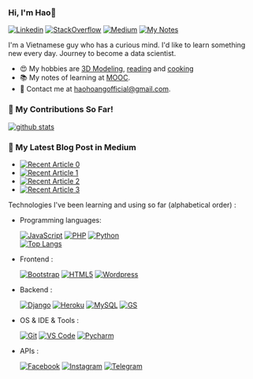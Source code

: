 ### Hi, I'm Hao👋
[![Linkedin](https://img.shields.io/badge/-LinkedIn-blue?style=flat&logo=Linkedin&logoColor=white&link=https://www.linkedin.com/in/haohoangofficial/)](https://www.linkedin.com/in/haohoangofficial/)
[![StackOverflow](https://aleen42.github.io/badges/src/stackoverflow.svg)](https://stackoverflow.com/users/9902858/hao-hoang)
[![Medium](https://img.shields.io/badge/Medium-12100E?style=flat&logo=medium&logoColor=white)](https://medium.com/@dsme)
[![My Notes](https://img.shields.io/badge/-My%20Notes-009e22?style=flat&logo=data:image/png;base64,iVBORw0KGgoAAAANSUhEUgAAAA4AAAARCAQAAABHwVUUAAAAxklEQVQYlYWROw6BQRSFp1LRW4BaqUCswAJsQYJoJDQsAI0VSIgIpUKjIgqxAIlGoSXexPNz+ecvMDi3uvnmzD0zVymFkwI9ui/Vo4JH4SDEhE9diSkCZMkzZ0Wblq6pwBspJdcGWUgzJEqDOk3S1DTES5IyGwbi37FmL0eqNnQToc+RMQkZkCVHnI4NXYQZcZZmz/ZZOy429JGhJIHepQP5ZeKn/jr1zJMZWmkPZmi9c/ktUNCAtNP625kZ/tqKeuQtmvd5B5bhnUU8EVlfAAAAAElFTkSuQmCC&link=https://github.com/hdsme/notebooks)](https://github.com/hdsme/notebooks)


I'm a Vietnamese guy who has a curious mind. I'd like to learn something new every day. Journey to become a data scientist.

- 😍 My hobbies are [3D Modeling](https://www.autodesk.com/), [reading]() and [cooking]()
- 📚 My notes of learning at [MOOC](https://github.com/hdsme/notebooks).
- 💌 Contact me at [haohoangofficial@gmail.com](mailto:haohoangofficial@gmail.com).

### 🌱 My Contributions So Far!
[![github stats](https://github-readme-stats.vercel.app/api?username=hdsme&show_icons=true)](https://github.com/hdsme)
<!-- [![Hao's github stats](https://github-readme-stats.vercel.app/api?username=hdsme&card_width=200)](https://github.com/hdsme) -->

<!--[![Top Langs](https://github-readme-stats.vercel.app/api/top-langs/?username=haohoangofficial)](https://github.com/haohoangofficial) -->
 
### 📝 My Latest Blog Post in Medium
- <a target="_blank" href="https://github-readme-medium-recent-article.vercel.app/medium/@hdsme/0"><img src="https://github-readme-medium-recent-article.vercel.app/medium/@hdsme/0" alt="Recent Article 0"></a>
- <a target="_blank" href="https://github-readme-medium-recent-article.vercel.app/medium/@hdsme/1"><img src="https://github-readme-medium-recent-article.vercel.app/medium/@hdsme/1" alt="Recent Article 1"></a>
- <a target="_blank" href="https://github-readme-medium-recent-article.vercel.app/medium/@hdsme/2"><img src="https://github-readme-medium-recent-article.vercel.app/medium/@hdsme/2" alt="Recent Article 2"></a> <br>
- <a target="_blank" href="https://github-readme-medium-recent-article.vercel.app/medium/@hdsme/3"><img src="https://github-readme-medium-recent-article.vercel.app/medium/@hdsme/3" alt="Recent Article 3"></a> <br>

Technologies I've been learning and using so far (alphabetical order) :

- Programming languages: <br />

    [![JavaScript](https://img.shields.io/badge/-JavaScript-eee?style=for-the-badge&logo=javascript&logoColor=DD9C25)](https://github.com/hdsme/GoogleAppsScript) 
    [![PHP](http://img.shields.io/badge/-PHP-eee?style=for-the-badge&logo=php&logoColor=4951aa)](https://github.com/hdsme/WooCommerceFeatures)
    [![Python](http://img.shields.io/badge/-Python-eee?style=for-the-badge&logo=python&logoColor=F7BD2F)](https://github.com/hdsme/MicrosoftCoursesEbook)
    <br>
    [![Top Langs](https://github-readme-stats.vercel.app/api/top-langs/?username=hdsme&layout=compact)](https://github.com/hdsme)
- Frontend : <br />

    [![Bootstrap](http://img.shields.io/badge/-Bootstrap-eee?style=for-the-badge&logo=bootstrap&logoColor=563D7C)]()
    [![HTML5](http://img.shields.io/badge/-HTML5-eee?style=for-the-badge&logo=html5&logoColor=E34F26)]()
    [![Wordpress](http://img.shields.io/badge/-Wordpress-eee?style=for-the-badge&logo=wordpress&logoColor=21759B)]()
- Backend : <br />

    [![Django](https://img.shields.io/badge/Django-092E20?style=for-the-badge&logo=django&logoColor=white)]()
    [![Heroku](https://img.shields.io/badge/Heroku-430098?style=for-the-badge&logo=heroku&logoColor=white)]()
    [![MySQL](https://img.shields.io/badge/MySQL-00000F?style=for-the-badge&logo=mysql&logoColor=white)]()
    [![GS](https://img.shields.io/badge/Google-Apps%20Script-green?style=for-the-badge)](https://github.com/hdsme/GoogleAppsScript)
- OS & IDE & Tools : <br />

    [![Git](http://img.shields.io/badge/-Git-eee?style=for-the-badge&logo=git&logoColor=F05032)]()
    [![VS Code](http://img.shields.io/badge/-VS%20Code-eee?style=for-the-badge&logo=visual-studio-code&logoColor=007ACC)]()
    [![Pycharm](https://img.shields.io/badge/pycharm-143?style=for-the-badge&logo=pycharm&logoColor=black&color=black&labelColor=green)]()
- APIs : <br />

    [![Facebook](https://img.shields.io/badge/Facebook-1877F2?style=for-the-badge&logo=facebook&logoColor=white)]()
    [![Instagram](https://img.shields.io/badge/Instagram-E4405F?style=for-the-badge&logo=instagram&logoColor=white)]()
    [![Telegram](https://img.shields.io/badge/Telegram-2CA5E0?style=for-the-badge&logo=telegram&logoColor=white)](https://github.com/hdsme/TelegramGS)

